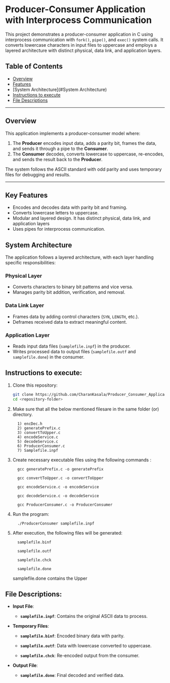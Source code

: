 
# Producer-Consumer Application with Interprocess Communication

This project demonstrates a producer-consumer application in C using interprocess communication with `fork()`, `pipe()`, and `exec()` system calls. It converts lowercase characters in input files to uppercase and employs a layered architecture with distinct physical, data link, and application layers.

## Table of Contents

- [Overview](#overview)
- [Features](#features)
- [System Architecture](#System Architecture)
- [Instructions to execute](#instructions-to-execute)
- [File Descriptions](#file-descriptions)

---

## Overview

This application implements a producer-consumer model where:
1. The **Producer** encodes input data, adds a parity bit, frames the data, and sends it through a pipe to the **Consumer**.
2. The **Consumer** decodes, converts lowercase to uppercase, re-encodes, and sends the result back to the **Producer**.

The system follows the ASCII standard with odd parity and uses temporary files for debugging and results.

---

## Key Features

- Encodes and decodes data with parity bit and framing.
- Converts lowercase letters to uppercase.
- Modular and layered design. It has distinct physical, data link, and application layers
- Uses pipes for interprocess communication.

## System Architecture

The application follows a layered architecture, with each layer handling specific responsibilities:

### Physical Layer
- Converts characters to binary bit patterns and vice versa.
- Manages parity bit addition, verification, and removal.

### Data Link Layer
- Frames data by adding control characters (`SYN`, `LENGTH`, etc.).
- Deframes received data to extract meaningful content.

### Application Layer
- Reads input data files (`samplefile.inpf`) in the producer.
- Writes processed data to output files (`samplefile.outf` and `samplefile.done`) in the consumer.


## Instructions to execute:

1. Clone this repository:
   ```bash
   git clone https://github.com/CharanKasala/Producer_Consumer_Application.git
   cd <repository-folder>
   
2. Make sure that all the below mentioned filesare in the same folder (or) directory.
   
         1) encDec.h
         2) generatePrefix.c
         3) convertToUpper.c
         4) encodeService.c
         5) decodeService.c
         6) ProducerConsumer.c
         7) Samplefile.inpf

3. Create necessary executable files using the following commands :

         gcc generatePrefix.c -o generatePrefix

         gcc convertToUpper.c -o convertToUpper

         gcc encodeService.c -o encodeService

         gcc decodeService.c -o decodeService

         gcc ProducerConsumer.c -o ProducerConsumer
   
4. Run the program:
   
         ./ProducerConsumer samplefile.inpf

5. After execution, the following files will be generated:

         samplefile.binf
   
         samplefile.outf
   
         samplefile.chck
   
         samplefile.done

   samplefile.done contains the Upper

## File Descriptions:

- **Input File**:

  - **`samplefile.inpf`**: Contains the original ASCII data to process.
   
- **Temporary Files**:
 
  - **`samplefile.binf`**: Encoded binary data with parity.
     
  - **`samplefile.outf`**: Data with lowercase converted to uppercase.
    
  - **`samplefile.chck`**: Re-encoded output from the consumer.

- **Output File**:
 
  - **`samplefile.done`**: Final decoded and verified data.
